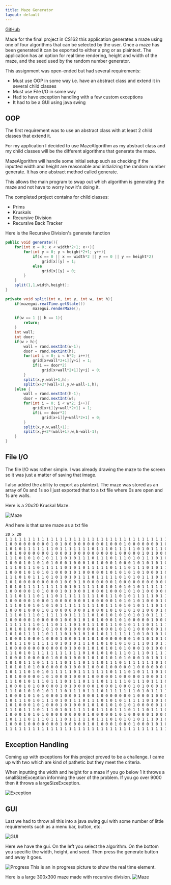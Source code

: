 ```yaml
---
title: Maze Generator
layout: default
---
```


[GitHub](https://github.com/Starhide/JavaProjects/tree/master/Maze)

Made for the final project in CS162 this application generates a maze using one of four algorithms that can be selected by the user. Once a maze has been generated it can be exported to either a png or as plaintext. The application has an option for real time rendering, height and width of the maze, and the seed used by the random number generator.

This assignment was open-ended but had several requirements:
 + Must use OOP in some way i.e. have an abstract class and extend it in several child classes
 + Must use File I/O in some way
 + Had to have exception handling with a few custom exceptions 
 + It had to be a GUI using java swing


## OOP
The first requirement was to use an abstract class with at least 2 child classes that extend it.

For my application I decided to use MazeAlgorithm as my abstract class and my child classes will be the different algorithms that generate the maze.

MazeAlgorithm will handle some initial setup such as checking if the inputted width and height are reasonable and initializing the random number generate. It has one abstract method called generate.

This allows the main program to swap out which algorithm is generating the maze and not have to worry how it's doing it. 

The completed project contains for child classes:
+ Prims
+ Kruskals
+ Recursive Division
+ Recursive Back Tracker

Here is the Recursive Division's generate function
```java
public void generate(){
    for(int x = 0; x < width*2+1; x++){
        for(int y = 0; y < height*2+1; y++){
            if(x == 0 || x == width*2 || y == 0 || y == height*2)
                grid[x][y] = 1;
            else
                grid[x][y] = 0;
        }
    }
    split(1,1,width,height);
}

private void split(int x, int y, int w, int h){
    if(mazegui.realTime.getState())
            mazegui.renderMaze();
    
    if(w == 1 || h == 1){
        return;
    }
    int wall;
    int door;
    if(w > h){
        wall = rand.nextInt(w-1);
        door = rand.nextInt(h);
        for(int i = 0; i < h*2; i++){
            grid[x+wall*2+1][y+i] = 1;
            if(i == door*2)
                grid[x+wall*2+1][y+i] = 0;
        }
        split(x,y,wall+1,h);
        split(x+2*(wall+1),y,w-wall-1,h);
    }else {
        wall = rand.nextInt(h-1);
        door = rand.nextInt(w);
        for(int i = 0; i < w*2; i++){
            grid[x+i][y+wall*2+1] = 1;
            if(i == door*2)
                grid[x+i][y+wall*2+1] = 0;
        }
        split(x,y,w,wall+1);
        split(x,y+2*(wall+1),w,h-wall-1);
    }
}
```

## File I/O
The file I/O was rather simple. I was already drawing the maze to the screen so it was just a matter of saving that image. 

I also added the ability to export as plaintext. The maze was stored as an array of 0s and 1s so I just exported that to a txt file where 0s are open and 1s are walls.

Here is a 20x20 Kruskal Maze.

![Maze](smallMaze.png)

And here is that same maze as a txt file

```txt
20 x 20
1 1 1 1 1 1 1 1 1 1 1 1 1 1 1 1 1 1 1 1 1 1 1 1 1 1 1 1 1 1 1 1 1 1 1 1 1 1 1 1 1 
1 0 0 0 0 0 0 0 0 0 1 0 1 0 0 0 0 0 0 0 0 0 1 0 0 0 1 0 0 0 0 0 0 0 1 0 1 0 0 0 1 
1 0 1 0 1 1 1 1 1 1 1 0 1 1 1 1 1 1 1 0 1 1 1 0 1 1 1 1 1 0 1 0 1 1 1 0 1 1 1 0 1 
1 0 1 0 0 0 0 0 0 0 1 0 0 0 1 0 0 0 0 0 0 0 0 0 1 0 0 0 0 0 1 0 1 0 0 0 1 0 0 0 1 
1 1 1 0 1 0 1 0 1 0 1 1 1 0 1 0 1 1 1 0 1 1 1 0 1 1 1 0 1 0 1 1 1 0 1 0 1 0 1 0 1 
1 0 0 0 1 0 1 0 1 0 1 0 0 0 1 0 0 0 1 0 1 0 0 0 1 0 0 0 1 0 1 0 1 0 1 0 0 0 1 0 1 
1 1 1 0 1 1 1 0 1 1 1 1 1 0 1 0 1 0 1 1 1 1 1 0 1 1 1 0 1 1 1 0 1 0 1 1 1 1 1 1 1 
1 0 0 0 1 0 1 0 1 0 1 0 0 0 1 0 1 0 0 0 0 0 1 0 1 0 1 0 1 0 1 0 0 0 1 0 0 0 0 0 1 
1 1 1 0 1 0 1 1 1 0 1 0 1 0 1 0 1 1 1 0 1 1 1 1 1 0 1 0 1 0 1 1 1 0 1 0 1 1 1 1 1 
1 0 1 0 0 0 0 0 0 0 0 0 1 0 0 0 1 0 0 0 0 0 0 0 1 0 0 0 0 0 0 0 0 0 0 0 0 0 0 0 1 
1 0 1 0 1 1 1 1 1 1 1 1 1 0 1 0 1 1 1 1 1 0 1 0 1 0 1 0 1 0 1 1 1 1 1 1 1 1 1 0 1 
1 0 0 0 0 0 1 0 1 0 0 0 1 0 1 0 0 0 1 0 0 0 1 0 0 0 1 0 1 0 1 0 0 0 0 0 0 0 1 0 1 
1 1 1 0 1 1 1 0 1 1 1 0 1 1 1 1 1 1 1 1 1 0 1 1 1 0 1 0 1 1 1 1 1 0 1 1 1 0 1 0 1 
1 0 0 0 0 0 1 0 0 0 1 0 0 0 0 0 0 0 1 0 0 0 0 0 1 0 1 0 1 0 1 0 0 0 1 0 0 0 1 0 1 
1 1 1 0 1 0 1 0 1 0 1 0 1 1 1 1 1 1 1 1 1 0 1 1 1 0 1 0 1 0 1 1 1 0 1 0 1 1 1 1 1 
1 0 0 0 1 0 0 0 1 0 1 0 0 0 0 0 0 0 1 0 0 0 1 0 1 0 1 0 1 0 1 0 0 0 1 0 0 0 0 0 1 
1 1 1 0 1 1 1 0 1 1 1 1 1 0 1 1 1 1 1 0 1 0 1 0 1 0 1 0 1 0 1 0 1 1 1 1 1 0 1 1 1 
1 0 0 0 0 0 1 0 0 0 0 0 1 0 0 0 1 0 1 0 1 0 0 0 1 0 1 0 0 0 0 0 1 0 0 0 0 0 1 0 1 
1 1 1 1 1 1 1 0 1 1 1 0 1 1 1 0 1 0 1 1 1 0 1 1 1 0 1 0 1 1 1 0 1 1 1 1 1 0 1 0 1 
1 0 1 0 1 0 0 0 1 0 1 0 0 0 1 0 0 0 0 0 1 0 0 0 1 0 1 0 1 0 0 0 0 0 1 0 0 0 1 0 1 
1 0 1 0 1 1 1 1 1 0 1 1 1 0 1 0 1 0 1 0 1 0 1 1 1 1 1 1 1 0 1 0 1 0 1 0 1 1 1 0 1 
1 0 0 0 1 0 0 0 1 0 0 0 1 0 0 0 1 0 1 0 1 0 0 0 0 0 0 0 1 0 1 0 1 0 1 0 0 0 0 0 1 
1 0 1 1 1 0 1 1 1 1 1 0 1 0 1 0 1 1 1 0 1 0 1 0 1 0 1 0 1 1 1 0 1 0 1 1 1 1 1 0 1 
1 0 0 0 0 0 0 0 0 0 0 0 0 0 1 0 0 0 1 0 1 0 1 0 1 0 1 0 0 0 1 0 1 0 0 0 1 0 0 0 1 
1 1 1 0 1 0 1 1 1 1 1 1 1 1 1 1 1 0 1 0 1 0 1 0 1 1 1 0 1 1 1 0 1 1 1 1 1 0 1 1 1 
1 0 0 0 1 0 0 0 0 0 1 0 0 0 1 0 0 0 1 0 1 0 1 0 1 0 1 0 0 0 1 0 1 0 1 0 0 0 0 0 1 
1 0 1 0 1 1 1 0 1 1 1 1 1 0 1 1 1 0 1 1 1 0 1 1 1 0 1 1 1 1 1 1 1 0 1 0 1 0 1 1 1 
1 0 1 0 1 0 1 0 0 0 0 0 0 0 1 0 0 0 1 0 0 0 1 0 0 0 0 0 1 0 0 0 0 0 0 0 1 0 0 0 1 
1 0 1 1 1 0 1 0 1 0 1 1 1 1 1 0 1 1 1 1 1 1 1 0 1 1 1 0 1 0 1 1 1 0 1 0 1 1 1 0 1 
1 0 1 0 0 0 0 0 1 0 1 0 0 0 1 0 0 0 1 0 0 0 0 0 1 0 0 0 0 0 1 0 0 0 1 0 1 0 0 0 1 
1 1 1 0 1 0 1 1 1 0 1 1 1 0 1 1 1 0 1 1 1 0 1 1 1 1 1 0 1 1 1 0 1 1 1 0 1 0 1 0 1 
1 0 0 0 1 0 1 0 0 0 0 0 1 0 1 0 0 0 0 0 1 0 0 0 1 0 0 0 1 0 1 0 0 0 1 0 1 0 1 0 1 
1 1 1 0 1 0 1 0 1 0 1 1 1 0 1 1 1 0 1 1 1 0 1 1 1 1 1 1 1 0 1 0 1 1 1 1 1 1 1 1 1 
1 0 0 0 1 0 1 0 1 0 0 0 1 0 0 0 1 0 0 0 1 0 0 0 0 0 0 0 1 0 0 0 1 0 0 0 0 0 1 0 1 
1 0 1 1 1 0 1 0 1 1 1 0 1 0 1 1 1 0 1 1 1 0 1 0 1 0 1 1 1 1 1 0 1 0 1 0 1 0 1 0 1 
1 0 1 0 0 0 1 0 1 0 0 0 1 0 1 0 0 0 1 0 1 0 1 0 1 0 1 0 1 0 0 0 0 0 1 0 1 0 0 0 1 
1 1 1 0 1 1 1 0 1 1 1 0 1 0 1 1 1 1 1 0 1 1 1 0 1 1 1 0 1 1 1 0 1 1 1 0 1 1 1 1 1 
1 0 0 0 1 0 1 0 1 0 0 0 0 0 0 0 0 0 1 0 0 0 0 0 1 0 1 0 0 0 0 0 1 0 0 0 0 0 0 0 1 
1 0 1 1 1 0 1 1 1 0 1 1 1 0 1 1 1 1 1 0 1 1 1 0 1 0 1 0 1 0 1 1 1 0 1 0 1 0 1 1 1 
1 0 0 0 1 0 0 0 0 0 0 0 1 0 0 0 0 0 1 0 1 0 0 0 1 0 0 0 1 0 0 0 1 0 1 0 1 0 0 0 1 
1 1 1 1 1 1 1 1 1 1 1 1 1 1 1 1 1 1 1 1 1 1 1 1 1 1 1 1 1 1 1 1 1 1 1 1 1 1 1 1 1 
```

## Exception Handling

Coming up with exceptions for this project proved to be a challenge. I came up with two which are kind of pathetic but they meet the criteria.

When inputting the width and height for a maze if you go below 1 it throws a smallSizeException informing the user of the problem. If you go over 9000 then it throws a largeSizeException.

![Exception](exception.png)

## GUI

Last we had to throw all this into a java swing gui with some number of little requirements such as a menu bar, button, etc. 

![GUI](gui.png)

Here we have the gui. On the left you select the algorithm. On the bottom you specific the width, height, and seed. Then press the generate button and away it goes.


![Progress](progress.png)
This is an in progress picture to show the real time element.


Here is a large 300x300 maze made with recursive division.
![Maze](medium.png)